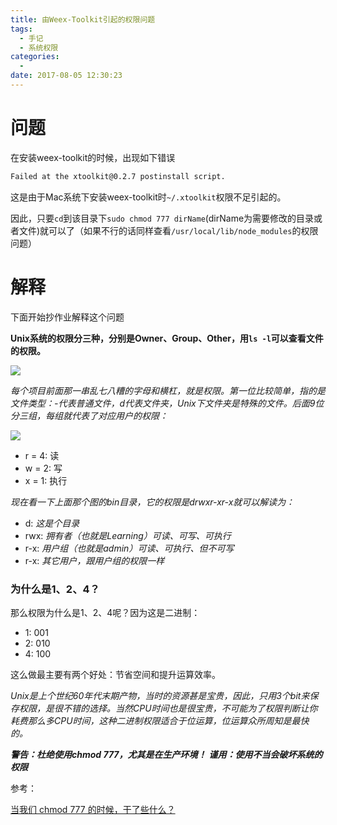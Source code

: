 ```yaml
---
title: 由Weex-Toolkit引起的权限问题
tags:
  - 手记
  - 系统权限
categories:
  -
date: 2017-08-05 12:30:23
---
```


# 问题

在安装weex-toolkit的时候，出现如下错误

```bash
Failed at the xtoolkit@0.2.7 postinstall script.
```

这是由于Mac系统下安装weex-toolkit时`~/.xtoolkit`权限不足引起的。

因此，只要`cd`到该目录下`sudo chmod 777 dirName`(dirName为需要修改的目录或者文件)就可以了（如果不行的话同样查看`/usr/local/lib/node_modules`的权限问题）

# 解释

下面开始抄作业解释这个问题


**Unix系统的权限分三种，分别是Owner、Group、Other，用`ls -l`可以查看文件的权限。**

![](/images/2017/local-bash.png)

*每个项目前面那一串乱七八糟的字母和横杠，就是权限。第一位比较简单，指的是文件类型：-代表普通文件，d代表文件夹，Unix下文件夹是特殊的文件。后面9位分三组，每组就代表了对应用户的权限：*

![](/images/2017/010.png)

+ r = 4: 读
+ w = 2: 写
+ x = 1: 执行

*现在看一下上面那个图的bin目录，它的权限是drwxr-xr-x就可以解读为：*

+ d: *这是个目录*
+ rwx: *拥有者（也就是Learning）可读、可写、可执行*
+ r-x: *用户组（也就是admin）可读、可执行、但不可写*
+ r-x: *其它用户，跟用户组的权限一样*

### 为什么是1、2、4？

那么权限为什么是1、2、4呢？因为这是二进制：

+ 1: 001
+ 2: 010
+ 4: 100

这么做最主要有两个好处：节省空间和提升运算效率。

*Unix是上个世纪60年代末期产物，当时的资源甚是宝贵，因此，只用3个bit来保存权限，是很不错的选择。当然CPU时间也是很宝贵，不可能为了权限判断让你耗费那么多CPU时间，这种二进制权限适合于位运算，位运算众所周知是最快的。*

***警告：杜绝使用chmod 777，尤其是在生产环境！***
***谨用：使用不当会破坏系统的权限***

参考：

[当我们 chmod 777 的时候，干了些什么？](https://segmentfault.com/a/1190000006246645)

